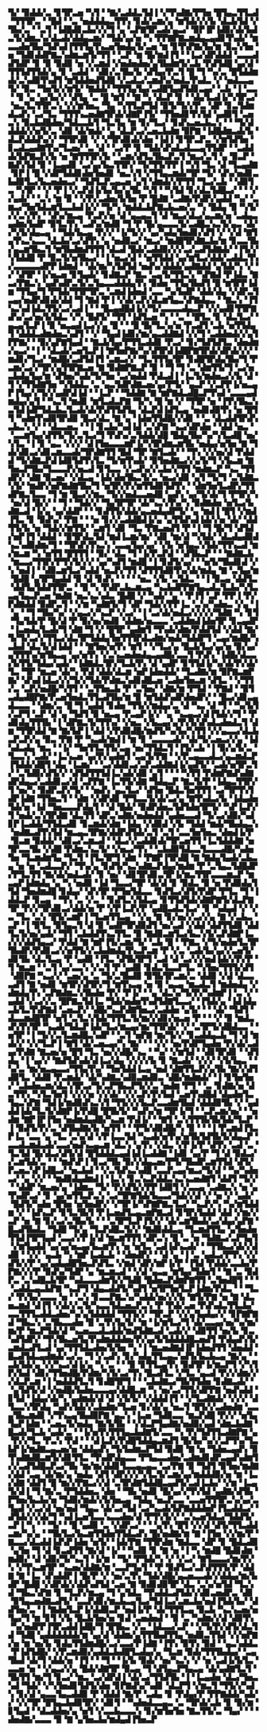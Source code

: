 ▜▞▝▉▟▟▞▃▝▊▜▛▃▅▝▚▜▝▝▇▞▃▟▟▃▜▟▐▝▞▜▚▟▇▞▛▜▅▝█▜▄▃▜▜▃▟▝▜▜▜▛▃▝▝█▟▝▝▃▝▅▟▟▟▄▃▜▜▚▝▊▟▞▃▆▞▄▝▆▜▟▞▞▞▙▝▟▃▙▜▟▝▞▜▙▞▃▝▝▃▜▝▐▟█▟▊▃▙▞▞▞▜▝▄▝▃▛▇▜▛▃▟▞▄▃▞▝▉▛▐▛▐▟▉▞▟▞▙▟▃▜▞▟▆▃▚▞▟▃▟▞▟▟▄▃▆▞▝▜▟▞▄▞▅▝▚▝▛▛▇▛▇▃▆▟▄▃▄▟▊▜▚▟▞▝▆▃▃▟▅▜▙▞▜▟▚▟▐▜▜▜▄▜▚▃▅▜▅▟▄▜▞▃▅▝▆▝▊▜▚▛▇▞▙▞▆▝▉▃▚▜▅▝▅▝▜▟▊▟▟▛▇▃▚▟▆▃▆▜▞▜▜▝▝▃▛▝▆▝█▞▆▟▐▜▝▝▐▃▞▟▛▟▟▟▝▃▃▃▟▟▜▟▛▝▊▝▉▝▉▟▉▝▅▝▞▃▆▟▝▞▅▟▅▟▅▞▄▜▙▟▆▜▞▃▙▝▛▟▜▟█▝▄▞▟▝▜▜▜▟▜▜▟▞▄▝▊▝▃▟▟▝▝▟▊▞▃▜▙▞▙▝▟▜▄▞▛▃▜▝█▝▜▝▚▞▃▝█▜▟▟▆▟▞▃▚▟▉▜▚▟▜▝▆▜▟▟▅▟▜▟█▝▞▃▟▃▞▃▆▟▚▞▅▟▃▜▚▟▃▝▞▝▅▟▃▃▄▜▞▝▉▃▝▜▅▜▞▞▆▜▞▝▇▟▟▞▝▜▜▜▄▜▄▞▃▟█▜▄▟▜▟▊▃▄▞▝▃▙▝▐▝▃▃▝▝▊▝▄▝▄▞▙▞▞▝▟▜▄▝▃▝█▝▆▜▝▝▇▝▚▝▟▃▛▝▊▝▝▟▄▜▃▟▐▞▚▜▛▃▞▝▅▃▜▃▜▜▛▃▚▝▞▞▆▜▅▃▝▜▄▝▚▜▜▃▛▜▟▝▉▜▞▜▞▞▛▃▝▟▛▝▊▃▜▟▆▟▃▟▚▝▃▞▜▃▝▜▜▜▚▃▅▟▇▜▛▟▞▟▇▛▐▜▞▝▜▜▅▟▊▜▚▜▟▝▄▟▉▜▝▃▅▃▚▝▉▃▙▟█▟▅▞▜▟▃▃▙▜▝▜▃▜▄▝▆▝▊▞▜▃▞▝▊▟▚▃▅▃▙▃▚▝▝▝▜▞▟▟▟▟▞▞▅▜▞▃▝▟▉▝▟▞▆▟▞▝▄▝▟▃▛▃▞▃▅▃▙▟▆▝▉▛▇▝▐▟█▟▆▃▟▞▙▝▟▃▛▟▟▟▚▞▞▝▜▜▛▟▊▝▞▝▞▜▛▟▊▟▞▟▅▝▐▟▐▝▊▜▛▃▛▃▝▞▆▜▟▜▅▝▊▃▟▃▄▟▇▜▚▞▜▃▅▞▝▃▝▟▝▝▃▞▛▝▊▝▜▟▞▟▚▟▃▟▃▃▄▜▜▟▛▝▝▃▟▟▟▞▙▛▇▃▛▞▙▝▅▝▇▜▜▜▛▞▙▝▝▃▆▞▟▜▃▜▙▃▛▃▜▝▆▃▞▃▜▝▄▝▉▃▛▝▇▟▚▜▟▝▉▝▐▃▄▟▊▝▃▞▄▞▙▃▜▜▛▞▝▜▞▜▜▞▛▛▐▝▚▜▝▜▃▝▟▝▜▃▄▟▇▝▊▛▐▝█▝▞▟▛▜▟▟▊▟▅▜▅▟▊▝▅▃▚▜▝▞▜▜▄▃▆▟▞▜▛▝▜▞▝▟▚▞▅▟▊▃▙▟▉▜▃▞▙▃▅▟▅▃▞▝▜▟▜▃▛▃▄▃▅▝▄▜▝▟▆▟▞▞▛▜▜▝▜▃▞▃▙▝▝▟▉▜▃▝▚▜▛▝▝▞▝▛▐▝▞▃▛▟▐▞▙▞▙▞▄▜▙▝▚▜▝▝▚▜▟▝▊▞▟▃▜▟█▃▞▝▝▝▞▞▄▟▞▝▝▃▚▝▆▝▉▝▝▞▛▞▃▟▅▞▙▜▅▝▛▝█▟▇▝▃▟▇▞▛▟▛▞▄▟▟▝▚▞▝▃▆▃▞▜▅▜▟▃▆▜▃▃▙▟▐▞▞▝▜▞▚▝▆▟▟▃▙▛▇▃▙▃▅▞▃▝▚▝█▟▄▝▉▝▚▜▞▞▞▃▚▜▚▝▝▟▚▞▆▃▄▝▛▃▛▞▅▝▟▝▄▃▄▃▜▝▟▝▆▃▞▟▃▞▄▃▆▞▅▝▃▟▄▃▄▟▆▞▙▟▛▝▉▜▃▜▚▝▃▟▚▞▆▟▉▝▜▝▛▝█▞▄▃▃▃▜▞▃▟█▃▚▃▜▞▄▃▝▟▞▞▚▜▞▟▄▃▄▝▝▜▟▞▙▃▄▝▛▞▞▝▐▞▜▞▞▝▄▞▚▟▄▜▅▟▊▞▟▜▝▞▝▞▟▝▇▜▄▜▚▃▚▃▃▝▟▃▙▞▃▞▟▜▚▝▄▝▅▟▉▃▞▝▆▃▞▝▆▟█▜▛▟▇▃▙▞▆▝▊▃▃▜▙▞▄▃▆▜▙▃▜▝▆▜▙▟▆▟▜▜▜▝▟▃▟▝█▟▞▃▟▟▉▞▞▞▃▞▃▟▜▟▇▟▞▝▐▜▞▞▚▜▟▟█▝▛▝▉▃▜▞▅▜▙▃▞▝▐▝▅▃▞▟▝▝▅▜▜▟▟▝▄▞▆▜▃▞▟▟▞▃▟▟▃▜▚▞▃▃▃▃▃▟▛▛▐▟▆▟▝▝▟▞▆▞▚▜▟▜▟▝▅▟▚▞▟▟▟▞▄▟▇▟▟▝▄▜▟▞▚▝▞▝▞▝▟▜▛▝▐▞▅▃▅▝▊▜▄▟▞▝▊▟▇▃▛▝▇▃▝▃▄▜▞▜▜▃▚▝▚▛▇▟▝▛▐▟▃▝▇▃▞▛▇▃▚▝▄▟▚▟▛▃▜▞▃▜▄▃▃▟▟▟▄▜▚▝▉▟▅▝▜▜▄▜▙▟▜▝█▝▆▜▛▛▐▟▆▝▜▜▄▞▜▝▛▜▟▞▜▜▛▜▛▃▝▃▆▟▐▟▅▟▝▃▃▝▚▞▙▟▛▝▟▟▞▟▄▝▞▟▛▃▜▃▄▞▅▟▛▟▊▟▞▟▟▝▜▝▇▟▝▛▐▝▞▟▞▃▛▞▟▃▆▜▄▃▚▛▇▟▄▃▝▝▇▃▚▝▐▜▚▃▚▟▐▟▃▜▜▞▃▞▃▟▐▝▝▝█▃▄▟█▟▐▞▞▜▞▃▃▃▃▟▄▃▛▝▞▞▄▟▊▜▜▛▇▟▚▞▃▞▅▞▙▜▟▃▝▞▚▝█▟▜▞▝▜▜▝▐▟▜▃▅▝▚▝▝▃▝▝█▜▃▝▊▝▟▃▜▃▞▝▄▃▄▜▃▛▐▝▉▝▅▃▄▟▐▃▞▞▄▝█▝▝▝█▝█▞▜▃▚▞▅▝▛▃▟▜▝▃▙▝▅▜▜▟▄▜▝▟▟▟▃▟▆▟▅▃▚▟▜▝▝▞▝▜▄▟▐▟▊▞▆▞▄▃▟▟▇▟▝▞▞▜▝▃▟▟▅▟▞▞▄▜▛▛▇▞▝▝▉▞▄▛▇▜▄▟▝▝▇▃▙▜▄▞▛▜▜▃▟▟▊▝▛▃▞▝▊▞▜▟▜▟▜▃▝▟▅▟▆▞▄▃▞▝▐▝▝▟▃▟▞▃▅▜▃▛▐▝▇▜▅▛▇▞▚▞▟▜▛▟▐▟█▛▇▜▛▟▞▟▛▟▞▞▞▝▆▟▊▞▜▃▞▝▆▟█▞▃▟▜▟▐▜▝▃▆▃▞▞▝▜▃▜▜▜▄▜▛▝▊▟█▜▛▟▄▜▙▞▜▝▛▃▆▞▃▞▞▜▛▞▄▜▜▛▇▃▅▝▇▝▉▟▇▛▇▃▛▝▉▝▝▜▝▜▝▃▝▟▆▜▜▞▜▝▃▞▅▃▙▟▄▜▄▞▆▝▟▜▅▞▚▟▞▜▞▜▅▝▃▞▅▟▟▝▛▟▃▟▐▝▐▃▜▞▆▟▅▃▞▞▙▝▟▝▜▝▞▜▜▟▇▜▅▝▚▜▟▟▃▝▃▝▄▃▜▟▛▟▇▃▅▞▄▞▛▜▞▝▄▃▛▝▞▃▛▛▐▞▅▃▄▛▐▜▄▞▞▜▞▞▄▟▛▟▐▟▝▝▐▃▛▝▝▜▟▟▇▝▇▝▆▛▇▟▃▟█▃▛▜▚▟▝▃▃▃▄▟▆▟▄▞▄▜▝▝▚▃▜▝▆▟▊▝▆▜▃▟▃▛▇▝▜▞▚▝█▝▆▝▞▝▜▜▛▝▅▝▐▜▚▜▙▃▚▃▜▟▐▟▛▜▟▃▙▃▜▃▟▞▟▞▛▟▜▜▟▜▄▝▟▃▛▟▐▟▜▃▄▝▅▟▊▟▉▜▚▝▅▝█▜▜▝▚▟▆▜▚▟▉▜▛▟▉▝█▃▞▟▃▝▇▝▄▝▐▟▅▜▜▟█▞▞▟▊▝▝▃▝▟▃▟▟▜▛▟▚▃▙▃▚▝▞▝▝▟▃▃▅▃▝▝▐▝▊▃▙▞▚▟▐▟▝▃▚▛▇▝▚▃▞▟▛▟▅▝▝▟▟▝▅▃▝▝▃▃▆▜▄▞▟▜▜▞▜▞▃▜▃▞▜▝▛▟▚▞▃▜▟▟▞▟█▝█▟▄▜▙▞▚▞▚▜▃▟█▝▅▞▚▜▃▝▐▝▊▝▄▃▝▞▞▞▝▟▐▜▅▃▃▃▆▛▐▞▚▜▛▟▆▃▆▜▙▝▅▟▄▞▅▜▅▝▇▝▜▟▞▟▊▃▞▟▊▃▆▃▃▟▞▜▛▟▇▜▜▝█▟▝▜▛▝▇▜▃▟▞▝▝▜▚▝▞▞▅▞▟▝▛▟▟▟▝▜▞▟▇▃▛▟▐▟▉▜▟▜▚▜▃▝▜▞▆▜▚▟▞▝▉▜▅▟▇▃▞▞▄▜▞▜▝▞▙▃▆▝▇▜▅▃▛▜▙▞▜▃▃▃▛▞▅▃▟▝▊▜▃▃▝▞▃▟▚▞▞▃▙▞▞▜▜▝▆▟▆▃▛▝▚▃▝▜▜▟▛▞▝▟▇▝▉▃▅▞▝▞▟▃▄▝▐▟▞▟▅▜▙▃▜▞▃▝▅▃▞▟▉▝▄▜▝▜▞▜▝▃▜▟▇▃▚▜▞▝▆▟▛▞▅▛▇▟▇▜▙▞▜▝▅▜▛▞▛▞▆▜▜▟▉▜▟▜▚▝▝▟▆▜▅▜▃▟▛▞▜▜▟▛▇▃▜▃▃▝▜▝▆▝█▃▞▞▆▃▝▜▞▞▅▟▃▃▅▟█▝▄▟▚▝▄▞▜▞▟▞▜▝▛▜▛▞▚▝▅▞▟▝█▞▞▝▝▜▝▝▜▟▞▞▝▜▄▜▛▜▛▝▟▞▚▃▚▜▚▞▚▝▉▟▇▟▅▝▅▜▃▞▙▟▇▃▟▝▐▞▄▝▄▞▟▟▛▝▝▝▊▟▜▜▞▟▟▞▄▃▅▟▄▟▛▜▞▝▄▝▆▟▐▝█▜▝▞▆▟▐▜▃▝▊▝▉▟▚▞▝▛▇▝▝▝▅▝▊▞▞▃▟▟█▟▐▞▄▝▄▜▜▟▚▟▐▟▞▞▅▝▟▞▝▟▟▜▜▞▙▝▅▝▜▟▞▞▆▜▜▞▝▃▆▜▝▟▊▝▜▃▝▛▇▃▅▟▜▝▛▝▐▝▜▝█▞▜▝▟▜▟▞▅▛▐▜▝▟▟▟▝▝▉▜▛▟▃▜▟▝▆▟▐▃▆▞▆▞▝▟▊▝▆▞▟▝▚▜▟▞▝▟▃▟▄▟▉▟▚▃▚▟▉▟▆▞▜▝▝▜▛▟▚▜▚▃▚▝▃▃▄▜▄▞▄▞▝▞▙▝▅▜▄▃▚▜▟▞▜▜▚▃▟▝▆▞▆▃▆▝▚▝▅▜▜▝█▜▜▜▝▝▉▞▝▟▃▝▜▝▐▞▛▃▛▟▝▝▟▜▙▃▛▝▝▝▇▟▇▃▙▝▆▃▃▞▜▜▛▞▛▜▚▜▞▞▞▝▄▞▚▟▜▝▆▟█▝▐▝▊▟▜▞▄▞▝▝▅▜▞▜▙▟▊▟▝▞▚▝▅▟▐▝▝▟▉▃▆▜▃▞▚▟▟▝▅▃▛▞▜▜▝▟▜▜▜▟▉▜▚▞▟▞▆▟▄▝▇▝▃▜▄▞▆▝█▟█▝▄▜▛▜▄▟▟▝▉▝▟▝▊▟▚▝▝▝▝▝▅▃▝▞▙▝▃▜▟▃▝▝▐▝▉▃▄▝▟▟▜▃▝▟▟▜▄▜▟▟▜▜▛▃▝▝█▝▚▝▛▟▛▃▙▃▆▃▄▝▚▃▙▟▛▛▇▜▄▃▟▃▜▃▙▞▚▜▃▃▄▜▄▃▛▃▅▝▆▟▇▝▅▃▚▃▚▟▃▝█▟█▝▞▝▚▟▞▝▄▝▝▛▐▜▝▃▛▝▛▛▐▝▛▞▛▟▇▟▟▝▉▟▛▃▜▝▝▞▆▝▚▟▇▜▞▜▝▟▛▝▜▟▞▞▛▛▐▃▝▃▚▞▚▟▅▃▝▞▄▝▐▝▄▝▝▜▝▜▙▞▚▞▝▞▄▃▞▞▚▃▛▝▞▃▞▝▐▝▃▞▟▞▅▟▃▞▞▞▞▞▜▟▇▝▚▝▊▜▝▜▄▜▟▞▛▝█▞▟▝▛▝▉▞▅▞▅▟▊▝▟▟▆▞▅▃▃▃▝▃▟▟▆▟▐▟▅▜▛▝▊▃▄▟▛▝▐▃▅▟▄▜▃▟▞▜▝▟▇▝▜▝▞▝█▜▛▝▄▟▆▜▝▜▚▟▞▟▆▞▛▟▟▜▟▝▞▟▟▝▇▞▜▞▜▞▃▞▞▜▜▃▞▟▃▜▛▜▟▟▄▜▅▜▜▜▛▟▃▟▆▞▅▟▞▜▟▟▛▜▝▃▄▞▆▟█▞▚▃▙▟▝▟▃▜▞▟▐▟▟▝▝▝▇▜▅▞▅▜▚▝▆▜▝▝▞▜▃▞▄▝█▃▙▜▃▞▄▞▅▝▉▞▄▞▄▜▜▜▚▞▆▜▙▃▄▝▄▞▅▜▚▝▞▃▚▃▅▟▅▟▄▃▄▟█▞▃▃▜▝▛▟▚▝▐▟█▞▟▃▃▞▙▜▜▞▜▟▄▞▄▟▞▝▐▟▇▟▃▜▛▞▜▃▙▜▚▝▟▝▄▟▛▝▊▜▜▟▐▞▚▞▟▞▛▞▟▞▜▃▝▜▛▝▆▃▅▝▟▞▚▝▛▟▝▟▟▞▟▃▆▝▅▛▐▟▅▟▟▞▝▜▃▟▇▞▆▝▉▛▇▃▆▛▇▞▝▟▚▟▐▟▃▞▞▞▜▞▞▜▟▞▛▟▆▃▚▟▊▟█▃▅▝▃▟▅▜▅▃▆▝▟▜▃▝▝▞▜▜▞▃▝▃▛▞▅▟█▞▚▜▜▝▝▃▜▜▅▃▙▝▛▝▃▜▅▞▝▟▇▞▆▝▛▜▟▝▝▛▇▟▝▝▉▜▃▟▄▟█▛▇▞▛▃▅▜▅▟▃▜▜▃▟▜▙▞▆▝▉▝▆▜▟▟▚▟▛▟▅▟▛▞▝▝█▃▞▟▊▃▄▟▃▃▃▝▝▟▆▞▃▝█▝▜▝▄▟▟▝▊▟▅▝▜▜▞▞▆▟▄▞▃▝▟▝▚▃▝▟▝▜▝▝▚▞▙▜▞▃▛▜▝▃▛▝▟▝▄▝▜▟▜▝▉▝▅▃▄▝▛▃▄▛▐▞▞▝▄▝▚▃▄▃▞▟▐▜▟▞▞▜▝▝▛▟▊▟▄▜▜▜▙▝▐▝▟▛▇▃▜▞▜▜▚▞▝▞▅▃▝▞▙▃▄▞▄▜▚▜▞▟▚▟▃▟▅▟▃▜▝▟▆▝▜▜▛▟▟▝▇▝▇▞▙▛▐▝▟▟▝▞▛▟▉▟█▞▆▟▜▞▚▞▙▞▚▜▜▝▞▞▄▃▃▞▟▃▙▃▛▃▛▞▄▝▉▃▝▛▇▝▛▝▚▃▟▞▆▟▐▝▆▝▊▝▃▃▃▃▟▞▝▟▞▜▞▃▅▃▞▞▄▝▐▟▚▟▃▟▄▝▆▃▝▝▐▞▝▜▅▜▜▃▜▜▞▃▄▝▅▞▜▜▟▃▜▝▐▜▞▃▙▝▐▝▉▞▄▜▞▃▝▜▃▃▚▝▃▟▞▝▐▃▚▃▅▝▄▞▛▞▄▟▅▜▝▃▄▜▞▛▇▝▝▞▛▃▄▃▃▟▃▞▄▃▆▟▃▛▐▜▟▟▞▟█▜▝▟▄▝▐▃▆▞▝▝▃▞▟▟▊▃▞▃▛▃▟▟▇▟▐▞▄▟▜▞▝▃▟▞▅▜▛▃▜▞▝▃▜▟▉▞▟▜▞▞▝▟▜▟▜▜▜▟▐▃▚▟▞▟▉▝▄▜▝▝▝▝▚▜▜▝▛▟▆▛▇▟▚▟▇▟▛▟▄▃▞▃▟▟▊▃▞▟▝▃▛▛▇▝▐▃▜▜▞▟▇▝▜▟▄▃▛▝▇▃▜▞▛▝▐▟▄▃▜▜▛▞▜▝▅▞▚▝▉▟▛▃▛▞▜▞▝▝▅▟▚▝▄▃▜▃▞▝▟▜▅▝█▟▃▜▅▜▜▜▝▃▞▜▛▜▚▜▟▛▐▟▇▝▜▜▅▃▜▝▝▟▆▝▞▟▛▟▊▝▛▜▃▃▜▞▟▞▃▞▄▝▇▜▚▟▃▞▙▝▐▟▄▟▅▜▟▞▅▝▐▟▝▜▅▃▃▃▛▟▄▜▝▝▟▝█▟▞▝▉▟▛▟▅▃▜▟▜▟▅▜▛▜▞▝▚▛▐▃▛▞▜▝▅▟▞▃▚▜▛▟▇▝▟▃▜▜▝▟▛▃▚▟▇▞▅▟▅▟▟▝▄▟▅▃▃▟▝▜▞▃▞▟▉▞▚▟▊▛▐▃▟▟▞▜▜▟▃▟▊▝▊▃▆▟▞▟▆▝▐▟▄▝▞▟▉▟▝▞▙▝▜▟▟▝▆▟▞▜▙▟▄▃▚▝▅▟▇▃▟▜▚▜▟▝▆▃▄▃▜▛▇▞▟▟▛▟▜▟▞▃▜▝▃▜▝▃▃▜▅▜▅▃▝▟▅▟▐▞▛▝▉▃▆▝▉▟▟▞▝▟▊▃▞▃▆▃▟▝▝▟▃▞▞▃▟▟▊▟▞▜▛▃▅▜▜▝▐▃▜▟▟▟▇▝▅▜▛▃▃▜▙▝▞▟█▝▛▟▆▃▚▃▜▞▝▞▅▃▞▜▚▝▝▃▙▟▉▜▟▃▃▜▃▃▃▟█▞▚▟▅▜▅▝▜▃▆▟▆▜▄▝▜▃▜▝▐▜▃▜▛▜▝▟▆▝▝▛▇▛▐▜▛▟█▝▇▝▇▟▄▜▄▟▞▃▙▃▄▝▅▝▅▝▃▟▃▃▛▞▝▜▚▞▄▝▊▟▜▞▚▃▚▟▇▃▛▟▄▞▆▟▆▝▛▝▃▜▄▃▜▟█▟▛▞▛▜▃▜▜▝▇▞▟▞▅▟▃▟▞▝▊▝▅▞▝▟▊▜▛▟▊▃▜▛▐▞▆▃▜▜▛▃▃▃▆▃▛▝▆▃▄▛▐▟▆▟▄▝▄▝▚▝▅▟▉▝▐▟▝▜▃▃▞▜▛▝▟▞▟▝▊▝▉▟▃▝▉▝▅▝▛▟▉▟▄▜▜▟▝▜▅▟▆▟█▝▊▟▄▞▝▟▚▜▛▝▛▜▅▜▟▃▃▝▊▟▜▃▞▟▜▞▛▟▛▝▛▜▃▝▜▝▐▟▟▃▛▝▊▃▄▝▝▜▚▝▃▝▞▃▝▝▊▟▜▃▚▜▟▃▄▝▊▜▜▟▜▟▞▟▇▛▇▜▞▟▃▛▇▜▛▝▛▞▞▜▛▟▊▃▞▟▟▞▅▝▛▝▞▛▐▃▛▞▛▝▄▟█▃▟▃▜▃▞▝▊▝▚▟▄▟▝▞▝▞▃▝▜▃▝▃▚▝█▜▞▃▆▛▐▝▜▃▅▜▜▃▄▝▝▞▄▝▇▝▊▞▅▞▞▃▞▞▄▝▇▝▞▃▙▃▝▃▛▝▐▝▉▜▃▝▉▜▄▃▜▝▟▝▉▝▄▟▛▜▛▟▉▟▜▝▅▞▃▟▝▞▟▟▝▟▟▜▜▟▉▝▟▟▜▃▜▞▅▞▄▟▞▝▜▜▝▃▙▟▟▜▚▃▜▜▃▝▉▝▇▟▉▃▆▜▃▞▙▃▚▜▞▃▛▟▇▛▐▃▞▞▞▟▟▜▄▃▞▝▛▟▟▝▇▝▆▛▐▜▞▃▆▞▜▞▝▃▙▝█▝▝▛▇▃▝▞▜▞▅▟▅▜▃▜▛▜▙▟▛▞▛▟▊▃▞▞▅▜▜▞▞▃▙▟▆▟▄▜▚▃▛▃▆▝▛▝▞▃▝▃▟▞▙▞▄▞▞▃▅▜▞▟▊▜▙▝▟▃▜▃▄▝▛▝▄▟▉▝▐▜▃▝▟▜▙▜▛▜▝▃▟▝▟▝▃▞▞▞▅▟▐▟▞▞▛▞▛▝▜▝▆▃▆▝▝▃▜▝▄▞▃▃▚▝▞▃▜▝▛▝▄▟▉▝▊▟▃▜▃▃▛▜▃▝▚▜▅▞▜▜▜▞▟▜▝▟▉▛▇▝▚▃▞▞▝▃▅▞▄▝▃▝▜▞▃▜▙▟▉▝▉▜▙▜▛▃▆▞▃▝▟▟▉▝▞▟▝▟▃▃▃▟▜▝▇▝▅▟▊▝▆▜▛▞▟▜▛▞▜▝▆▜▚▃▄▝▅▝▉▝▄▃▄▝▆▃▟▃▜▝▆▟▅▟▄▝▞▟▆▟▄▜▚▝▃▛▇▟▆▃▚▜▙▟▅▝▛▞▝▛▐▞▝▝▄▝▟▃▚▞▜▞▛▞▚▟▆▛▐▝▃▝▞▝▄▟▟▝▞▃▞▞▃▝█▛▇▃▜▟▐▃▝▜▟▞▅▟▅▜▚▟▜▟▇▜▃▃▞▝▐▜▟▞▄▝▐▟▐▟▄▃▙▜▃▜▚▛▇▟▝▃▅▃▛▞▝▟█▞▚▃▛▟▇▜▅▃▞▃▟▟▅▝▄▜▞▝▝▝▟▞▝▜▟▜▝▟▃▃▆▟█▜▛▝▅▜▝▃▜▃▚▜▟▞▜▜▜▃▜▞▆▞▞▟▊▞▅▃▅▝▛▝▝▝▞▝▉▝▆▟▃▟▚▜▚▜▛▝▚▃▟▞▜▟▃▛▐▟▞▜▃▞▆▃▄▞▆▞▜▜▛▟▞▝▞▝▃▜▛▜▞▟█▟▃▃▝▝▅▜▛▝▐▝▜▞▞▃▜▃▆▟█▃▚▟▛▝▝▃▜▝▅▛▇▝▆▞▜▞▞▝▊▃▟▟▄▃▙▝▜▝▟▝▆▟▞▞▝▞▞▜▃▛▐▝▇▜▝▟▞▃▅▃▄▞▚▝▇▞▝▝▝▞▞▝▅▞▛▟▛▜▄▟▅▝▛▞▟▞▃▟▄▞▛▟▇▝▇▃▅▞▅▝█▜▝▜▃▝▅▞▞▟█▞▚▃▝▝▚▞▝▞▆▜▟▝▝▟▊▜▛▟▊▝▝▟▜▟▄▝▐▝▄▞▞▝▇▟▜▟▚▟▞▟▐▃▞▟▄▝▞▞▞▞▙▝▊▝▇▃▟▞▝▞▞▞▝▞▙▜▄▃▝▝▚▞▃▝▆▞▅▃▄▃▃▞▜▜▄▜▚▞▝▜▅▜▟▟▐▃▄▝▅▟▝▟▇▜▜▃▛▞▄▜▙▝▇▞▞▟▜▟▉▜▃▝▟▟▉▝▛▃▆▟▞▝▟▞▚▟▇▃▚▟▉▃▆▟▉▃▝▟█▞▆▟▆▟▞▝▐▝▊▜▅▜▅▞▝▃▙▟▅▃▆▞▟▃▚▜▛▃▞▜▞▃▛▜▙▃▛▜▞▞▃▝▅▟▆▝▛▜▝▝▃▝▊▟▇▞▅▝▟▃▜▜▚▝▚▜▃▜▅▜▝▞▞▞▅▝▞▞▟▞▝▞▞▃▛▞▛▞▙▟▝▃▅▜▚▟█▟▝▟▄▟▅▜▃▜▄▃▚▛▇▝▜▟▐▞▆▟▉▟▚▃▚▜▝▜▜▞▞▞▙▃▛▃▃▟▆▜▙▟▝▟▟▟▉▜▙▝▞▝▄▟▟▟▐▟▞▜▃▜▞▟▇▛▐▞▛▟█▝█▜▙▜▞▝▚▟▚▞▆▝▜▛▐▞▜▝▝▃▛▃▆▞▅▞▝▝▅▟▆▝▇▛▐▛▐▜▅▝▅▟▆▟▄▟█▞▚▃▆▝▛▟▐▞▝▝▇▜▝▃▚▜▜▜▙▜▙▜▟▞▜▃▛▝▐▝▉▟▜▞▛▞▃▝▟▜▙▟▇▞▙▝▅▜▜▝▝▝▛▜▞▟▉▟█▞▚▝▉▝▝▝▐▝▛▃▆▟▐▜▃▛▐▃▝▃▃▝▄▝▜▃▝▃▚▞▟▝▞▛▐▃▃▜▟▝▚▃▟▞▅▜▚▞▅▜▙▜▟▜▙▜▞▟▄▃▛▝▃▃▟▃▆▟▃▟▞▃▃▞▅▟▚▃▄▃▆▝▟▃▚▝▄▜▚▝▞▟▃▝▞▛▐▞▛▝▟▜▚▝▃▟▝▃▝▜▃▜▟▝█▞▟▃▞▟▜▞▟▝█▜▟▟▟▃▄▟▐▟▐▃▟▟▇▝▐▟▊▝▄▞▛▝▜▝▟▝▉▟▃▞▞▃▆▜▟▞▃▝▝▝▆▟▚▛▐▝▊▃▞▜▙▝▉▞▞▟▄▃▅▞▛▜▞▜▙▟▛▃▆▜▜▟▝▟▜▞▛▃▅▃▚▛▐▟█▃▞▝▅▃▙▟▝▝▞▃▜▟▚▃▚▟█▝▃▃▛▃▄▞▆▃▞▜▞▟▝▝▚▞▚▟▅▃▞▝▄▝▞▞▝▝▆▟▉▟▄▟▆▟▐▝▐▃▚▝▊▃▚▃▛▟▟▃▚▃▚▃▅▟▇▜▝▟▟▜▝▜▞▞▝▝▟▟▛▝▆▃▅▞▄▝▐▟▆▃▝▜▞▝▛▞▟▜▞▞▛▛▐▟▉▜▝▞▃▃▄▝▃▟▇▃▚▝▅▝▄▜▚▟▛▃▞▝▊▝▄▞▅▜▜▃▛▃▚▝▃▞▜▛▇▜▟▞▙▃▃▞▜▟▞▞▟▝▞▝▅▝▞▝▄▟▞▝█▟▜▞▚▟▅▝█▜▅▝▅▜▅▟▛▞▝▞▜▛▐▞▚▛▇▛▇▃▜▃▞▝▚▃▛▞▚▝▚▞▆▜▟▟▆▝▞▝▐▟▚▃▛▝▊▜▃▜▙▜▝▛▐▃▅▟▜▃▄▃▆▛▇▃▟▝▊▜▛▞▙▟▟▝▟▟▝▞▆▞▞▃▛▝▅▝▇▝▊▞▃▞▃▜▙▞▙▝▝▝▃▜▛▜▃▛▐▜▞▞▝▟▞▃▆▜▙▟▞▃▞▟▄▞▄▛▇▝█▃▟▜▙▟▃▝▜▟█▝▜▞▄▝▜▃▛▟█▃▜▞▞▝▇▟▉▟▟▃▄▝▜▃▆▟▜▜▄▝▄▜▅▟▅▜▜▟▐▜▛▜▄▟▝▃▃▞▞▛▐▞▟▝▆▃▆▜▜▜▝▟▛▃▚▝█▝▃▝▅▝▜▟▇▃▞▃▛▜▄▜▝▞▆▜▄▟▟▝▄▞▄▞▅▃▄▞▙▃▆▜▚▝▅▝▅▜▃▝▃▟▐▟▚▃▟▞▝▝▜▜▙▃▞▟▞▞▟▟▉▝▝▞▞▝▄▃▙▝▚▝▆▛▐▃▟▃▙▝▝▟▅▟▛▞▝▝▟▝▄▝▐▝▃▝▄▟▃▞▛▜▚▝▞▞▟▜▞▞▛▝▄▞▄▟▄▟█▜▅▃▛▟▜▃▝▞▆▟▝▟▛▞▆▛▐▞▛▝▐▜▟▝▛▟▟▞▃▃▙▞▛▛▇▞▞▞▛▝▉▟▚▞▜▟▛▝▄▝▆▃▆▃▟▝▝▞▟▝▄▃▄▝▆▜▄▞▜▟▅▜▝▝▇▝▃▝▉▟▛▃▝▃▚▟█▃▙▜▛▝▚▟▃▃▃▟▆▜▞▞▜▟▉▝█▟▅▃▛▟▆▛▇▜▜▝▃▜▅▟█▜▝▝▝▝▃▟▟▃▄▃▙▛▇▝▚▃▛▜▝▟▄▃▟▟▜▞▚▟▜▝▅▜▛▜▅▜▃▛▐▟▆▞▛▟▃▝▝▝▜▃▞▝▛▞▙▞▃▃▃▝▅▝▝▃▚▝▊▃▃▛▇▃▚▞▚▟▟▞▅▞▞▞▙▝▇▜▞▛▇▝▅▝▇▝▟▃▅▃▆▟▝▟▐▜▝▞▟▞▞▃▜▞▚▃▃▜▟▃▅▃▛▃▚▝▛▝▛▟▞▃▅▝▛▟▚▟▃▜▜▃▙▞▃▃▜▜▜▃▟▟▃▟▅▞▚▞▄▜▟▟▟▟▝▜▜▜▞▞▝▜▛▃▛▝▞▞▄▜▄▟▄▞▞▝▊▛▇▛▇▟▝▜▙▃▚▝▃▜▙▃▃▟▅▝█▝▃▜▚▜▄▜▞▝▆▝▐▞▆▜▃▞▜▝▟▞▃▃▄▞▅▞▚▞▆▞▆▞▛▝▆▃▛▜▟▞▟▝▚▃▅▃▃▟▃▟▟▞▆▟▜▟▇▃▟▝▃▟▞▞▝▟▉▜▜▝▅▞▙▝▊▃▚▟▜▟▛▞▝▜▚▜▙▃▅▜▄▜▚▟▆▟▟▟▅▞▛▞▄▞▙▜▟▟▟▟█▃▅▟▜▝▛▟▄▟▚▜▞▃▆▟▃▟▜▃▟▝▄▞▜▜▜▟▃▟▅▞▙▜▅▝▚▝▐▝▆▃▅▟▇▟▐▛▐▟▅▟▜▜▝▟▅▟▟▝█▃▟▜▟▃▄▟▆▟▞▃▞▃▝▜▝▞▃▟▚▝▊▞▚▟▄▜▜▃▄▃▚▟▜▞▙▃▙▃▄▝▇▞▄▝▝▃▙▜▟▞▄▝▞▞▚▃▞▟▐▞▄▝▚▝▃▝▝▝▉▝▊▜▜▃▄▜▚▝▉▟▜▛▐▞▆▃▛▜▝▞▚▜▛▞▙▟▝▟▊▞▜▜▅▟█▞▛▟▆▞▚▜▞▃▞▜▚▝█▃▟▜▃▝▞▜▃▝▄▃▟▝▛▞▞▟▆▞▞▞▟▃▛▃▆▝▐▝▅▟▟▟▜▃▜▝▊▟█▜▛▜▝▝▝▃▙▟▇▃▞▜▙▜▜▟▅▝▊▟▇▃▟▞▝▝▄▜▟▜▞▟▝▞▅▟█▞▙▟▅▃▃▃▄▞▟▟█▃▆▝▚▝▅▞▃▞▜▜▞▟▛▛▇▝▅▟▚▟▟▝▊▜▟▝▐▟▄▞▟▞▚▝▄▟▆▟▞▟▝▟▝▞▙▜▞▝▞▟▟▟▐▜▝▝▞▜▃▟▇▟▞▝▞▞▞▝▟▜▃▃▚▜▛▟▄▝▚▟▚▜▟▞▞▃▙▟▆▞▜▃▅▝▊▞▟▞▄▝▅▃▜▝█▜▞▞▃▟▅▟▆▝▃▃▄▜▙▃▆▟▊▝▞▜▚▃▄▜▙▟▉▛▇▝▄▃▚▝▐▃▅▝▜▟▉▃▃▝▆▃▛▟█▝▛▞▞▝▅▜▄▜▄▛▐▟▆▝▝▃▅▃▜▞▅▟▄▝▇▞▙▜▙▝▝▞▟▃▛▜▄▟▇▞▅▟▉▞▄▟▝▟▆▃▙▟▇▝█▃▟▞▜▃▙▝▄▟▞▃▝▝▐▞▅▜▚▜▜▜▄▃▙▟▇▜▞▃▃▝▚▝▛▞▜▟▜▜▃▟▇▛▇▝▄▝▛▞▞▜▃▝▛▃▚▝▛▟▝▝▝▟▐▃▛▞▛▟█▜▟▟▄▃▆▟▜▝█▞▙▞▚▞▞▃▛▜▚▞▜▃▙▛▐▞▆▟▇▃▄▃▅▞▅▝▟▟▄▟▚▝▜▞▙▟▆▃▛▜▟▝▉▟▉▝▇▝▅▝▜▟▅▃▄▟▚▝▉▜▚▟▇▟█▃▆▜▞▟▊▜▜▃▝▜▚▟▛▟▄▃▃▝▛▜▄▃▃▟▅▞▃▟▆▟▊▟▛▃▄▟▚▟▆▜▞▞▃▟▜▟█▃▛▃▞▜▙▝▆▞▆▞▟▟▊▜▃▃▄▃▄▃▝▃▞▛▇▝▉▝▜▟▜▝▉▜▅▞▆▟▇▞▟▟▝▃▄▝▟▞▆▞▄▝▅▟▄▝▟▜▝▟▛▞▞▞▚▜▃▜▞▃▆▞▄▞▆▟▟▟▉▞▅▝▆▝▐▃▞▟▇▝▟▟▜▝█▝▆▞▞▛▇▃▞▞▟▝▃▜▛▟▇▜▟▟█▃▄▟▜▞▃▟▐▃▙▞▝▞▆▝▐▃▄▜▞▟▐▝▜▝▇▞▃▝▛▜▟▟▅▃▝▟▅▝▝▜▙▝▅▟▊▝█▞▄▞▞▜▚▜▟▝▄▟▇▞▟▜▙▝▛▜▅▞▙▃▙▞▅▝▜▟▉▞▆▟▞▞▙▜▅▃▄▝▜▟▄▝▅▃▛▃▃▝▃▃▅▜▜▜▛▃▚▞▄▞▃▜▄▟▝▞▃▞▟▝▅▞▅▟▝▜▄▃▝▟▞▃▞▜▟▝▃▞▚▃▟▞▙▛▇▟▟▟▅▛▐▜▃▟▟▃▞▝▟▜▟▞▞▞▟▞▜▝▚▟▐▃▅▜▃▃▚▃▃▟▅▞▟▝▛▜▚▜▞▞▝▃▚▃▅▜▟▃▞▜▟▟▜▞▃▛▐▝▚▝▝▝▜▞▝▝█▝▄▟▉▝▃▝▞▟▛▃▞▝▝▝▄▜▚▝█▜▝▞▞▟▝▟▜▞▜▜▃▟▟▃▆▞▚▞▄▝▝▜▙▜▃▞▙▃▆▜▜▟▅▜▜▟▃▟▚▝█▞▅▟▇▞▆▝▇▝▐▜▅▝▞▞▆▞▛▝▇▃▃▞▟▃▟▟▐▟▚▛▐▟▅▝▅▜▞▝▐▟▞▛▇▝▜▜▛▟▆▝▇▟▃▃▝▟▛▝▊▝█▟▃▟▉▝▄▜▅▝▜▝▟▝▊▃▟▜▜▝▇▞▟▝▐▞▝▝▚▟▉▝▊▝▇▝▅▝▐▝▚▝▆▟█▝█▟▊▟▆▝▆▟▉▞▝▟▝▟▉▞▜▞▚▃▜▝▐▞▆▝▝▜▞▝▛▜▟▞▚▝▞▝▞▃▞▝▇▜▃▃▃▞▆▞▛▞▚▝▞▜▚▃▆▜▛▝▚▃▅▞▟▟▇▞▆▝▃▃▛▜▄▜▝▝▛▝▉▟▜▃▞▃▛▟▜▜▜▞▛▝▟▟▇▝▇▝▐▃▝▟▚▟▟▛▐▝█▞▛▝▞▝▅▞▃▜▚▝▜▟▞▟█▞▄▃▅▃▃▟▞▞▟▟▄▞▆▞▙▟▛▝█▟█▝▞▟▛▟▞▞▟▟▚▟▜▟▝▃▅▝▇▝▉▟▊▟▉▜▛▝▟▃▝▃▚▞▅▜▟▝▜▃▚▟▝▜▙▃▚▛▇▝▊▝▜▃▛▞▆▃▄▝▜▝▄▜▟▃▝▜▚▟▟▃▟▜▟▞▞▟▊▃▅▟▛▃▝▟▊▝▉▜▄▃▅▟▇▃▟▜▞▝▃▃▛▟▊▞▆▃▙▃▄▜▃▞▜▟▐▃▞▃▆▃▙▞▅▟▐▜▟▞▙▞▝▟▟▜▅▞▃▝▐▝▇▟▅▜▃▛▐▞▟▟▉▃▛▝▅▟▐▞▛▝▟▞▜▜▜▃▄▝▉▃▙▝▚▃▚▃▅▞▅▜▄▞▜▝▆▝▊▜▝▞▙▝█▃▙▜▅▞▅▝▊▟▝▃▅▟▅▟▝▝▉▝▃▝▚▟▆▞▞▟▝▟▉▜▚▝▚▞▅▟▛▛▐▜▛▃▟▟▐▟█▞▜▝█▜▙▃▝▞▃▝▐▟▃▃▞▃▛▝▝▞▜▞▛▞▟▜▞▟▃▜▟▝▜▟█▝▄▟▟▟▟▟▟▞▆▝▄▞▟▝▟▟▆▞▄▜▜▜▙▟▜▜▄▝▅▟▉▃▜▜▟▝▞▞▅▛▇▞▅▝▆▝▅▞▙▝▊▟▄▜▜▟▆▟█▞▃▞▃▃▞▛▐▟▇▝▐▜▚▝▉▜▚▝▉▟▝▝▄▃▚▟▟▃▝▛▐▟▜▟█▞▝▞▛▃▆▟▉▞▄▟▟▃▙▟█▜▃▟▄▞▄▝▜▃▆▝▉▟▞▜▜▜▙▟▄▞▝▃▄▜▙▟▝▟▞▜▝▟▟▞▅▝▐▜▝▝▝▜▝▝▐▞▙▝▉▟▞▝▅▞▚▃▚▝▞▝▅▝▃▟▐▞▙▜▃▝▃▃▅▝▅▝▝▞▄▃▞▞▄▝█▟▞▟▇▜▛▝▉▃▄▝▜▝▟▜▄▃▛▜▄▃▄▝▟▞▄▟▇▜▃▜▝▜▙▜▜▝▆▞▜▝▊▃▞▝▆▃▝▃▞▟▛▟▐▝▟▞▃▞▜▜▟▜▙▝▐▝▐▃▄▟▅▝▟▃▞▜▅▃▚▟▝▜▟▞▝▞▚▜▅▟▊▜▟▜▞▟▅▝▊▛▇▟▚▞▚▟▊▝▟▃▛▜▝▞▆▃▜▝▜▜▞▞▚▟▚▝▊▞▟▝▄▃▃▜▄▃▟▟▉▝▛▝▟▟▟▝▇▞▛▝▃▟▄▝▊▝▛▟▄▞▛▝▛▛▇▟▟▞▚▟▞▞▝▞▞▜▛▝█▜▄▃▙▟▉▜▛▞▝▟▊▜▝▝▚▟▅▟▃▃▄▃▝▃▝▜▛▟▞▃▙▝▊▝▉▞▆▝▊▜▄▟▝▝▟▃▟▟▅▞▄▝▅▜▝▞▃▃▙▃▃▃▚▝▊▞▆▜▅▜▅▝▇▃▜▜▞▃▝▜▄▞▝▝▝▟▅▟▇▞▃▃▃▝▉▝▇▝▄▜▅▃▙▞▆▟▄▟▐▜▅▃▛
